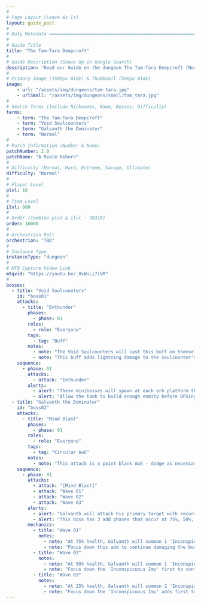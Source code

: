 ```yaml
---
#
# Page Layout (Leave As Is)
layout: guide_post
#
# Duty Metadata ================================================================
#
# Guide Title
title: "The Tam-Tara Deepcroft"
#
# Guide Description (Shows Up in Google Search)
description: "Read our Guide on the dungeon The Tam-Tara Deepcroft (Normal) where you'll face off against Void Soulcounters and Galvanth the Dominator."
#
# Primary Image (1500px Wide) & Thumbnail (500px Wide)
image:
    - url: "/assets/img/dungeons/tam_tara.jpg"
    - urlSmall: "/assets/img/dungeons/small/tam_tara.jpg"
#
# Search Terms (Include Nicknames, Name, Bosses, Difficulty)
terms:
    - term: "The Tam-Tara Deepcroft"
    - term: "Void Soulcounters"
    - term: "Galvanth the Dominator"
    - term: "Normal"
#
# Patch Information (Number & Name)
patchNumber: 2.0
patchName: "A Realm Reborn"
#
# Difficulty (Normal, Hard, Extreme, Savage, Ultimate)
difficulty: "Normal"
#
# Player Level
plvl: 16
#
# Item Level
ilvl: 000
#
# Order (Combine plvl & ilvl - 70310)
order: 16000
#
# Orchestrion Roll
orchestrion: "TBD"
#
# Instance Type
instanceType: "dungeon"
#
# MTQ Capture Video Link
mtqvid: "https://youtu.be/_8xWuLi7iVM"
#
bosses:
  - title: "Void Soulcounters"
    id: "boss01"
    attacks:
      - title: "Enthunder"
        phases:
          - phase: 01
        roles:
          - role: "Everyone"
        tags:
          - tag: "Buff"
        notes:
          - note: "The Void Soulcounters will cast this buff on themselves immdiately after spawning."
          - note: "This buff adds lightning damage to the Soulcounter's auto-attacks - interrupting this attack will prevent extra damage."
    sequence:
      - phase: 01
        attacks:
          - attack: "Enthunder"
        alerts:
          - alert: "These minibosses will spawn at each orb platform throughout the dungeon."
          - alert: "Allow the tank to build enough enmity before DPSing them down."
  - title: "Galvanth the Dominator"
    id: "boss02"
    attacks:
      - title: "Mind Blast"
        phases:
          - phase: 01
        roles:
          - role: "Everyone"
        tags:
          - tag: "Circular AoE"
        notes:
          - note: "This attack is a point blank AoE - dodge as necessary."
    sequence:
      - phase: 01
        attacks:
          - attack: "[Mind Blast]"
          - attack: "Wave 01"
          - attack: "Wave 02"
          - attack: "Wave 03"
        alerts:
          - alert: "Galvanth will attack his primary target with recurring 'Water' spells."
          - alert: "This boss has 3 add phases that occur at 75%, 50%, and 25% of the boss' health bar."
        mechanics:
          - title: "Wave 01"
            notes:
              - note: "At 75% health, Galvanth will summon 1 'Inconspicuous Imp' add that will tether to him, providing him with immunity."
              - note: "Focus down this add to continue damaging the boss."
          - title: "Wave 02"
            notes:
              - note: "At 50% health, Galvanth will summon 1 'Inconspicuous Imp' add, 2 'Skeleton Soldier' adds, and 1 'Deepcroft Miteling' add."
              - note: "Focus down the 'Inconspicuous Imp' first to continue damaging the boss."
          - title: "Wave 03"
            notes:
              - note: "At 25% health, Galvanth will summon 2 'Inconspicuous Imp' adds, 2 'Skeleton Soldier' adds, and 2 'Deepcroft Miteling' adds."
              - note: "Focus down the 'Inconspicuous Imp' adds first to continue damaging the boss."
---
```


